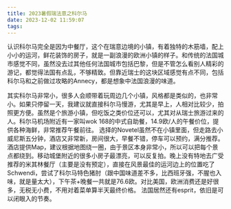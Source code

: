 ```yaml
---
title: 2023暑假瑞法意之科尔马
date: 2023-12-02 11:59:07
tags:
---
```

   认识科尔马完全是因为中餐厅，这个在瑞意边境的小镇，有着独特的木筋墙，配上小小的运河，鲜花装饰的房子，就是一副浪漫的欧洲小镇的样子。和传统的法国城市感觉不同，虽然没去过其他任何法国城市包括巴黎，但是不管怎么看别人精彩的游记，都觉得法国有点乱，不够精致。但靠近瑞士的这块区域感觉有点不同，包括科尔马和之前做过攻略的Annecy，都是想象中法国浪漫的味道。
<!--more-->
   其实科尔马非常小，很多人会顺带着玩周边几个小镇，风格都是类似的，也非常小。如果只停留一天，我建议就直接科尔马慢游，尤其是早上，人相对比较少，拍照更方便。虽然是个旅游小镇，但吃饭之类价位还可以，尤其对从瑞士旅游过来的人。科尔马机场附近有一家叫wok 168的中式自助餐，14.9欧/人的午餐价位，提供各种海鲜，非常推荐午餐前往。
   选择的Novetel虽然不在小镇里面，但走路去小威尼斯五分钟，酒店又非常新，房间很大，早餐不错，停车可以预约，满分推荐。酒店提供Map，建议根据地图绕一圈，由于景区本身非常小，所以可以把每个景点都绕到。移动城堡附近的很多小房子最漂亮，可以反复拍。晚上没有特地去广受推荐的米其林餐厅（主要是没有预定），直接在风景最佳的运河边上的位置吃了Schwendi，尝试了科尔马特色猪肘（跟中国味道差不多，比西班牙强，不腥也入味，就是量太大），下午茶+晚餐一共就是76.6欧。对比美国，欧洲消费还是好很多，无税无小费，不用对着菜单算半天最终价格。
   法国居然还有esprit，依旧是可以闭眼入的节奏。
